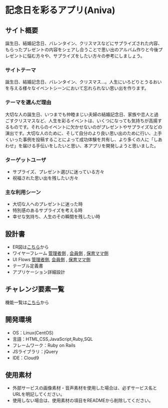 # 記念日を彩るアプリ(Aniva)

## サイト概要
誕生日、結婚記念日、バレンタイン、クリスマスなどにサプライズされた内容、もらったプレゼントの内容をシェアし合うことで思い出のアルバム作りと今後プレゼントに悩む方々や、サプライズをしたい方々の参考にしましょう。

### サイトテーマ
誕生日、結婚記念日、バレンタイン、クリスマス…。人生にいろどりとうるおいを与える様々なイベントシーンにおいて忘れられない思い出を作ります。

### テーマを選んだ理由
大切な人の誕生日、いつまでも仲睦まじい夫婦の結婚記念日、家族や恋人と過ごすクリスマスなど、人生を彩るイベントは、いくつになっても気持ちが高揚するものです。それらのイベントに欠かせないのがプレゼントやサプライズなどの演出です。大切な人のために、そして自分のより良い思い出のために行い、上手くいった事例を投稿することによって成功体験を共有し、より多くの人に「しあわせ」を届ける手伝いをしたいと思い、本アプリを開発しようと思いました。

### ターゲットユーザ
- サプライズ、プレゼント選びに迷っている方々
- 祝福された思い出を残したい方々

### 主な利用シーン
- 大切な人へのプレゼントに迷った時
- 特別感のあるサプライズを考える時
- 幸せな気持ち、人生のその瞬間を残したい時

## 設計書
- ER図は[こちら](https://drive.google.com/file/d/1IdYWDw8FWHT3oJtXwe_j0ImybSl3o_VQ/view?usp=sharing)から
- ワイヤーフレーム  [管理者側](https://docs.google.com/presentation/d/1cP4PHuiC-5sHc9QDoCtC0uAQHzSwIX_-rQCVZsjFISk/edit?usp=sharing) , [会員側](https://docs.google.com/presentation/d/1-ptWxJP0sBDaIiUpnaUo8UtBOs7B7V6GRkaJza20ysA/edit?usp=sharing) , [保育ママ側](https://docs.google.com/presentation/d/1pZxTvjLFnv_LlVBvGfC8Agd9X5tK4yMX-h0rtSc02bs/edit?usp=sharing)
- UI Flows  [管理者側](https://drive.google.com/file/d/1sKZBqnvRAvpRzNtMJX-fdJctpZhQjKSx/view?usp=sharing), [会員側](https://drive.google.com/file/d/1fWlWvm_A6sIEjQsaqMTEuhZblgmrG4xV/view?usp=sharing) , [保育ママ側](https://drive.google.com/file/d/1CFOBnET4UuPQLtWkyuSV0skzLX81fgZH/view?usp=sharing)
- テーブル定義書
- アプリケーション詳細設計

## チャレンジ要素一覧
機能一覧は[こちら](https://docs.google.com/spreadsheets/d/1URawjq4uJOdZMKyfj4OGB8aMWcvH1_pHG9Xr-HkQW4s/edit?usp=sharing)から

## 開発環境
- OS：Linux(CentOS)
- 言語：HTML,CSS,JavaScript,Ruby,SQL
- フレームワーク：Ruby on Rails
- JSライブラリ：jQuery
- IDE：Cloud9

## 使用素材
- 外部サービスの画像素材・音声素材を使用した場合は、必ずサービス名とURLを明記してください。
- 使用しない場合は、使用素材の項目をREADMEから削除してください。
